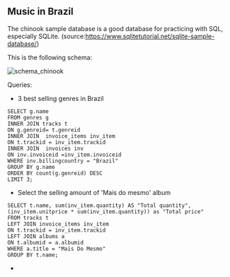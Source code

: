 ## Music in Brazil 

The chinook sample database is a good database for practicing with SQL, especially SQLite. (source:https://www.sqlitetutorial.net/sqlite-sample-database/)

This is the following schema:


![schema_chinook](https://user-images.githubusercontent.com/82055743/166265207-312287ea-22be-4041-8bf2-9b2e72029e6e.png)

Queries:

- 3 best selling genres in Brazil

```
SELECT g.name
FROM genres g
INNER JOIN tracks t 
ON g.genreid= t.genreid
INNER JOIN  invoice_items inv_item
ON t.trackid = inv_item.trackid
INNER JOIN  invoices inv
ON inv.invoiceid =inv_item.invoiceid
WHERE inv.billingcountry = "Brazil"
GROUP BY g.name
ORDER BY count(g.genreid) DESC
LIMIT 3;
```

- Select the selling amount of 'Mais do mesmo' album

```
SELECT t.name, sum(inv_item.quantity) AS "Total quantity", (inv_item.unitprice * sum(inv_item.quantity)) as "Total price"
FROM tracks t
LEFT JOIN invoice_items inv_item
ON t.trackid = inv_item.trackid
LEFT JOIN albums a
ON t.albumid = a.albumid
WHERE a.title = "Mais Do Mesmo"
GROUP BY t.name;
```

-
